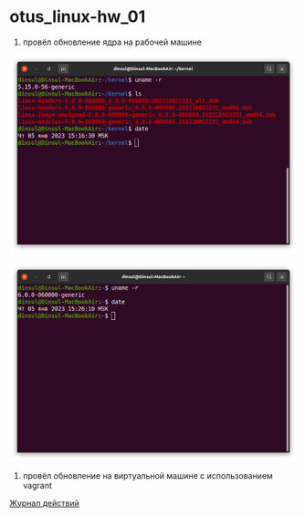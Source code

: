 # otus_linux-hw_01


1. провёл обновление ядра на рабочей машине

  ![До обновления](kernel_update_ubuntu_01.png)

  ![После обновления](kernel_update_ubuntu_02.png)


1. провёл обновление на виртуальной машине с использованием vagrant

  [Журнал действий](kernel_update_vagrant.log)
